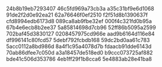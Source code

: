 24b8b19eb7293407
46c5fd969a73cb3a
a35c31bf9e6d1068
91de2f2d0e92ea21
62a76646f0ef2510
f2f51d8b1390637f
cfd8994edb6173d8
089ca8ab9fbe32ef
000f4c321fd0b95a
67b4e6ecb8b2ee37
5a85814698d7cb96
52ff86b5095a2599
702baf45d3830127
0208457975cd966e
aad9b6164d116e84
df996141c80fcd57
5debf792fcbdb168
59dc2bd0aa61c783
5acc0112a8bd986d
8a4f1c95a4078d7b
fdaacb91dde6143d
70ab86dfee7c050d
a3a18457de518ed0
b9ccc073725af882
bde41c506d353786
4eb1ff29f1b8cca6
5e4883ab28e41ba8
